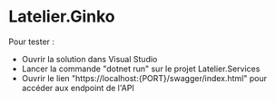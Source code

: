 # Latelier.Ginko

Pour tester : 
- Ouvrir la solution dans Visual Studio
- Lancer la commande "dotnet run" sur le projet Latelier.Services
- Ouvrir le lien "https://localhost:{PORT}/swagger/index.html" pour accéder aux endpoint de l'API

